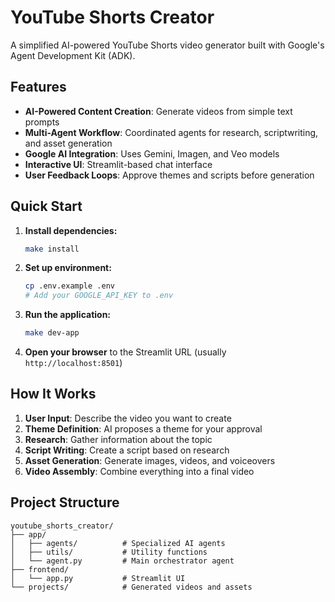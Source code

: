 # YouTube Shorts Creator

A simplified AI-powered YouTube Shorts video generator built with Google's Agent Development Kit (ADK).

## Features

- **AI-Powered Content Creation**: Generate videos from simple text prompts
- **Multi-Agent Workflow**: Coordinated agents for research, scriptwriting, and asset generation
- **Google AI Integration**: Uses Gemini, Imagen, and Veo models
- **Interactive UI**: Streamlit-based chat interface
- **User Feedback Loops**: Approve themes and scripts before generation

## Quick Start

1. **Install dependencies:**
   ```bash
   make install
   ```

2. **Set up environment:**
   ```bash
   cp .env.example .env
   # Add your GOOGLE_API_KEY to .env
   ```

3. **Run the application:**
   ```bash
   make dev-app
   ```

4. **Open your browser** to the Streamlit URL (usually `http://localhost:8501`)

## How It Works

1. **User Input**: Describe the video you want to create
2. **Theme Definition**: AI proposes a theme for your approval
3. **Research**: Gather information about the topic
4. **Script Writing**: Create a script based on research
5. **Asset Generation**: Generate images, videos, and voiceovers
6. **Video Assembly**: Combine everything into a final video

## Project Structure

```
youtube_shorts_creator/
├── app/
│   ├── agents/          # Specialized AI agents
│   ├── utils/           # Utility functions
│   └── agent.py         # Main orchestrator agent
├── frontend/
│   └── app.py           # Streamlit UI
└── projects/            # Generated videos and assets
``` 